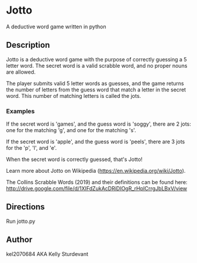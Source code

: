 # Jotto

A deductive word game written in python

## Description

Jotto is a deductive word game with the purpose of correctly guessing a 5 letter word. The secret word is a valid scrabble word, and no proper nouns are allowed.

The player submits valid 5 letter words as guesses, and the game returns the number of letters from the guess word that match a letter in the secret word. This number of matching letters is called the jots.

### Examples

If the secret word is 'games', and the guess word is 'soggy', there are 2 jots: one for the matching 'g', and one for the matching 's'.

If the secret word is 'apple', and the guess word is 'peels', there are 3 jots for the 'p', 'l', and 'e'.

When the secret word is correctly guessed, that's Jotto!

Learn more about Jotto on Wikipedia (https://en.wikipedia.org/wiki/Jotto).

The Collins Scrabble Words (2019) and their definitions can be found here: http://drive.google.com/file/d/1XIFdZukAcDRiDIOgR_rHpICrrgJbLBxV/view

## Directions

Run jotto.py

## Author

kel2070684 AKA Kelly Sturdevant
